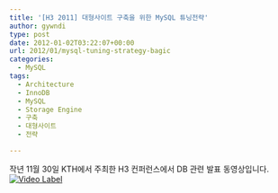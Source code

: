 ```yaml
---
title: '[H3 2011] 대형사이트 구축을 위한 MySQL 튜닝전략'
author: gywndi
type: post
date: 2012-01-02T03:22:07+00:00
url: 2012/01/mysql-tuning-strategy-bagic
categories:
  - MySQL
tags:
  - Architecture
  - InnoDB
  - MySQL
  - Storage Engine
  - 구축
  - 대형사이트
  - 전략

---
```

작년 11월 30일 KTH에서 주최한 H3 컨퍼런스에서 DB 관련 발표 동영상입니다.  
[![Video Label](http://img.youtube.com/vi/aVP0QOWEaFk/0.jpg)](https://youtu.be/aVP0QOWEaFk?t=0s)